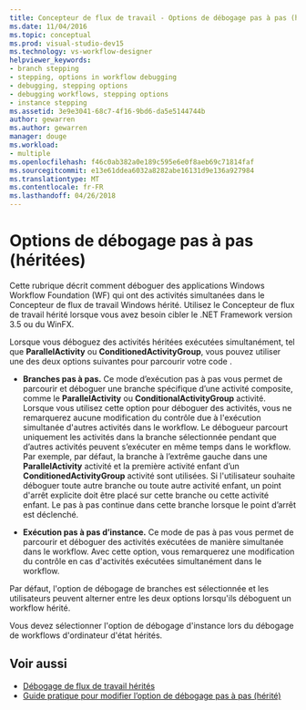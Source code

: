 ```yaml
---
title: Concepteur de flux de travail - Options de débogage pas à pas (héritée)
ms.date: 11/04/2016
ms.topic: conceptual
ms.prod: visual-studio-dev15
ms.technology: vs-workflow-designer
helpviewer_keywords:
- branch stepping
- stepping, options in workflow debugging
- debugging, stepping options
- debugging workflows, stepping options
- instance stepping
ms.assetid: 3e9e3041-68c7-4f16-9bd6-da5e5144744b
author: gewarren
ms.author: gewarren
manager: douge
ms.workload:
- multiple
ms.openlocfilehash: f46c0ab382a0e189c595e6e0f8aeb69c71814faf
ms.sourcegitcommit: e13e61ddea6032a8282abe16131d9e136a927984
ms.translationtype: MT
ms.contentlocale: fr-FR
ms.lasthandoff: 04/26/2018
---
```

# <a name="debug-stepping-options-legacy"></a>Options de débogage pas à pas (héritées)

Cette rubrique décrit comment déboguer des applications Windows Workflow Foundation (WF) qui ont des activités simultanées dans le Concepteur de flux de travail Windows hérité. Utilisez le Concepteur de flux de travail hérité lorsque vous avez besoin cibler le .NET Framework version 3.5 ou du WinFX.

Lorsque vous déboguez des activités héritées exécutées simultanément, tel que **ParallelActivity** ou **ConditionedActivityGroup**, vous pouvez utiliser une des deux options suivantes pour parcourir votre code .

-   **Branches pas à pas.** Ce mode d’exécution pas à pas vous permet de parcourir et déboguer une branche spécifique d’une activité composite, comme le **ParallelActivity** ou **ConditionalActivityGroup** activité. Lorsque vous utilisez cette option pour déboguer des activités, vous ne remarquerez aucune modification du contrôle due à l'exécution simultanée d'autres activités dans le workflow. Le débogueur parcourt uniquement les activités dans la branche sélectionnée pendant que d’autres activités peuvent s’exécuter en même temps dans le workflow. Par exemple, par défaut, la branche à l’extrême gauche dans une **ParallelActivity** activité et la première activité enfant d’un **ConditionedActivityGroup** activité sont utilisées. Si l'utilisateur souhaite déboguer toute autre branche ou toute autre activité enfant, un point d'arrêt explicite doit être placé sur cette branche ou cette activité enfant. Le pas à pas continue dans cette branche lorsque le point d’arrêt est déclenché.

-   **Exécution pas à pas d’instance.** Ce mode de pas à pas vous permet de parcourir et déboguer des activités exécutées de manière simultanée dans le workflow. Avec cette option, vous remarquerez une modification du contrôle en cas d'activités exécutées simultanément dans le workflow.

Par défaut, l'option de débogage de branches est sélectionnée et les utilisateurs peuvent alterner entre les deux options lorsqu'ils déboguent un workflow hérité.

Vous devez sélectionner l'option de débogage d'instance lors du débogage de workflows d'ordinateur d'état hérités.

## <a name="see-also"></a>Voir aussi

- [Débogage de flux de travail hérités](../workflow-designer/debugging-legacy-workflows.md)
- [Guide pratique pour modifier l’option de débogage pas à pas (hérité)](../workflow-designer/how-to-change-the-debug-stepping-option-legacy.md)